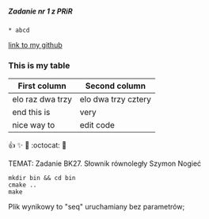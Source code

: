 ##### Zadanie nr 1 z PRiR
    * abcd

[link to my github](https://github.com)

### This is my table
First column | Second column
---|---
elo raz dwa trzy | elo dwa trzy cztery
end this is | very
nice way to | edit code

:+1: :sparkles: :camel: :octocat: :metal:

TEMAT: Zadanie BK27. Słownik równoległy
Szymon Nogieć

``` Kompilacja:
mkdir bin && cd bin
cmake ..
make
```
Plik wynikowy to "seq" uruchamiany bez parametrów;